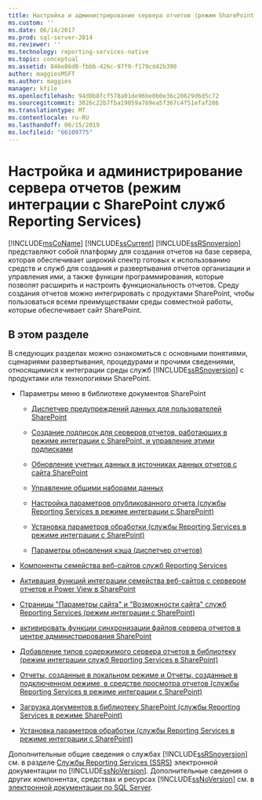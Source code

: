 ```yaml
---
title: Настройка и администрирование сервера отчетов (режим SharePoint Reporting Services) | Документация Майкрософт
ms.custom: ''
ms.date: 06/14/2017
ms.prod: sql-server-2014
ms.reviewer: ''
ms.technology: reporting-services-native
ms.topic: conceptual
ms.assetid: 846e86d0-fbbb-426c-97f9-f179cd42b390
author: maggiesMSFT
ms.author: maggies
manager: kfile
ms.openlocfilehash: 94d8b8fcf578a01de96be0b0e36c20629d6d5c72
ms.sourcegitcommit: 3026c22b7fba19059a769ea5f367c4f51efaf286
ms.translationtype: MT
ms.contentlocale: ru-RU
ms.lasthandoff: 06/15/2019
ms.locfileid: "66109775"
---
```

# <a name="configuration-and-administration-of-a-report-server-reporting-services-sharepoint-mode"></a>Настройка и администрирование сервера отчетов (режим интеграции с SharePoint служб Reporting Services)
  [!INCLUDE[msCoName](../includes/msconame-md.md)] [!INCLUDE[ssCurrent](../includes/sscurrent-md.md)] [!INCLUDE[ssRSnoversion](../includes/ssrsnoversion-md.md)] представляют собой платформу для создания отчетов на базе сервера, которая обеспечивает широкий спектр готовых к использованию средств и служб для создания и развертывания отчетов организации и управления ими, а также функции программирования, которые позволят расширить и настроить функциональность отчетов. Среду создания отчетов можно интегрировать с продуктами SharePoint, чтобы пользоваться всеми преимуществами среды совместной работы, которые обеспечивает сайт SharePoint.  
  
## <a name="in-this-section"></a>В этом разделе  
 В следующих разделах можно ознакомиться с основными понятиями, сценариями развертывания, процедурами и прочими сведениями, относящимися к интеграции среды служб [!INCLUDE[ssRSnoversion](../includes/ssrsnoversion-md.md)] с продуктами или технологиями SharePoint.  
  
-   Параметры меню в библиотеке документов SharePoint  
  
    -   [Диспетчер предупреждений данных для пользователей SharePoint](../../2014/reporting-services/data-alert-manager-for-sharepoint-users.md)  
  
    -   [Создание подписок для серверов отчетов, работающих в режиме интеграции с SharePoint, и управление этими подписками](subscriptions/create-and-manage-subscriptions-for-sharepoint-mode-report-servers.md)  
  
    -   [Обновление учетных данных в источниках данных отчетов с сайта SharePoint](report-data/update-credentials-in-report-data-sources-from-a-sharepoint-site.md)  
  
    -   [Управление общими наборами данных](report-data/manage-shared-datasets.md)  
  
    -   [Настройка параметров опубликованного отчета (службы Reporting Services в режиме интеграции с SharePoint)](report-design/set-parameters-on-a-published-report-sharepoint-integrated-mode.md)  
  
    -   [Установка параметров обработки (службы Reporting Services в режиме интеграции с SharePoint)](../../2014/reporting-services/set-processing-options-reporting-services-in-sharepoint-integrated-mode.md)  
  
    -   [Параметры обновления кэша (диспетчер отчетов)](../../2014/reporting-services/cache-refresh-options-report-manager.md)  
  
-   [Компоненты семейства веб-сайтов служб Reporting Services](../../2014/reporting-services/reporting-services-site-collection-features.md)  
  
-   [Активация функций интеграции семейства веб-сайтов с сервером отчетов и Power View в SharePoint](activate-the-report-server-and-power-view-integration-features-in-sharepoint.md)  
  
-   [Страницы "Параметры сайта" и "Возможности сайта" служб Reporting Services (режим интеграции с SharePoint)](../../2014/reporting-services/reporting-services-site-settings-and-site-features-sharepoint-mode.md)  
  
-   [активировать функции синхронизации файлов сервера отчетов в центре администрирования SharePoint](../../2014/reporting-services/activate-report-server-file-sync-feature-sharepoint-central-administration.md)  
  
-   [Добавление типов содержимого сервера отчетов в библиотеку &#40;режим интеграции служб Reporting Services в SharePoint&#41;](../../2014/reporting-services/add-reporting-services-content-types-to-a-sharepoint-library.md)  
  
-   [Отчеты, созданные в локальном режиме и Отчеты, созданные в подключенном режиме, в средстве просмотра отчетов &#40;службы Reporting Services в режиме интеграции с SharePoint&#41;](../../2014/reporting-services/local-vs-connected-mode-report-viewer-reporting-services-sharepoint-mode.md)  
  
-   [Загрузка документов в библиотеку SharePoint (службы Reporting Services в режиме SharePoint)](../../2014/reporting-services/upload-documents-to-a-sharepoint-library-reporting-services-in-sharepoint-mode.md)  
  
-   [Установка параметров обработки (службы Reporting Services в режиме интеграции с SharePoint)](../../2014/reporting-services/set-processing-options-reporting-services-in-sharepoint-integrated-mode.md)  
  
 Дополнительные общие сведения о службах [!INCLUDE[ssRSnoversion](../includes/ssrsnoversion-md.md)] см. в разделе [Службы Reporting Services (SSRS)](create-deploy-and-manage-mobile-and-paginated-reports.md) электронной документации по [!INCLUDE[ssNoVersion](../includes/ssnoversion-md.md)]. Дополнительные сведения о других компонентах, средствах и ресурсах [!INCLUDE[ssNoVersion](../includes/ssnoversion-md.md)] см. в [электронной документации по SQL Server](../2014-toc/books-online-for-sql-server-2014.md).  
  
  
